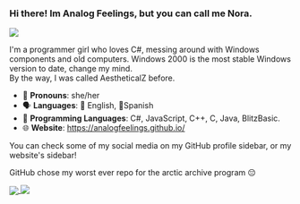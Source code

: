 ### Hi there! Im Analog Feelings, but you can call me Nora.
[![](https://visitcount.itsvg.in/api?id=AestheticalZ&label=Profile%20Views&color=0&icon=5&pretty=true)](https://visitcount.itsvg.in)


I'm a programmer girl who loves C#, messing around with Windows components and old computers. Windows 2000 is the most stable Windows version to date, change my mind.  
By the way, I was called AestheticalZ before.

- 👤 **Pronouns**: she/her
- 🗣️ **Languages**: 🍵 English, 🥘Spanish
- 💾 **Programming Languages**: C#, JavaScript, C++, C, Java, BlitzBasic.
- 🌐 **Website**: https://analogfeelings.github.io/

You can check some of my social media on my GitHub profile sidebar, or my website's sidebar!

GitHub chose my worst ever repo for the arctic archive program 😔

<a href="https://github.com/anuraghazra/github-readme-stats">
  <img align="center" src="https://github-readme-stats.vercel.app/api?username=analogfeelings&show_icons=true&bg_color=1e1e2e&text_color=cdd6f4&icon_color=cba6f7&title_color=94e2d5" />
</a>
<a href="https://github.com/anuraghazra/convoychat">
  <img align="top" src="https://github-readme-stats.vercel.app/api/top-langs/?username=analogfeelings&layout=compact&bg_color=1e1e2e&text_color=cdd6f4&icon_color=cba6f7&title_color=94e2d5" />
</a>
